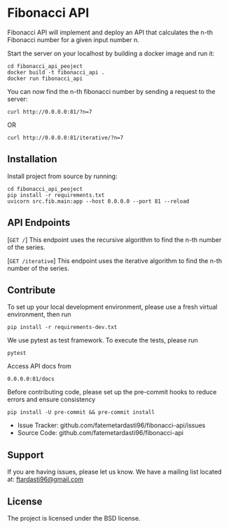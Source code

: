 
Fibonacci API
========

Fibonacci API will implement and deploy an API that calculates the n-th Fibonacci number
for a given input number n. 


Start the server on your localhost by building a docker image and run it:

    cd fibonacci_api_peoject
    docker build -t fibonacci_api .
    docker run fibonacci_api

You can now find the n-th fibonacci number by sending a request to the server:

    curl http://0.0.0.0:81/?n=7

OR

    curl http://0.0.0.0:81/iterative/?n=7


Installation
------------

Install project from source by running:

    cd fibonacci_api_peoject
    pip install -r requirements.txt
    uvicorn src.fib.main:app --host 0.0.0.0 --port 81 --reload

API Endpoints
-------------
[`GET /`] This endpoint uses the recursive algorithm to find the n-th number of the series.

[`GET /iterative`] This endpoint uses the iterative algorithm to find the n-th number of the series.


Contribute
----------
To set up your local development environment, please use a fresh virtual environment,
then run

    pip install -r requirements-dev.txt

We use pytest as test framework. To execute the tests, please run

    pytest

Access API docs from

    0.0.0.0:81/docs

Before contributing code, please set up the pre-commit hooks to reduce errors 
and ensure consistency

    pip install -U pre-commit && pre-commit install

- Issue Tracker: github.com/fatemetardasti96/fibonacci-api/issues
- Source Code: github.com/fatemetardasti96/fibonacci-api

Support
-------

If you are having issues, please let us know.
We have a mailing list located at: ftardasti96@gmail.com

License
-------

The project is licensed under the BSD license.
